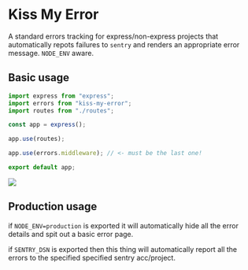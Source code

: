 # Kiss My Error

A standard errors tracking for express/non-express projects that automatically
repots failures to `sentry` and renders an appropriate error message. `NODE_ENV`
aware.

## Basic usage

```js
import express from "express";
import errors from "kiss-my-error";
import routes from "./routes";

const app = express();

app.use(routes);

app.use(errors.middleware); // <- must be the last one!

export default app;
```

![](https://c1.staticflickr.com/5/4105/4956423653_0f1f14ec6a.jpg)


## Production usage

if `NODE_ENV=production` is exported it will automatically hide all the error
details and spit out a basic error page.

if `SENTRY_DSN` is exported then this thing will automatically report all the
errors to the specified specified sentry acc/project.
